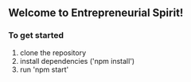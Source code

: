 ## Welcome to Entrepreneurial Spirit!  
### To get started  
1. clone the repository  
2. install dependencies ('npm install')  
3. run 'npm start'